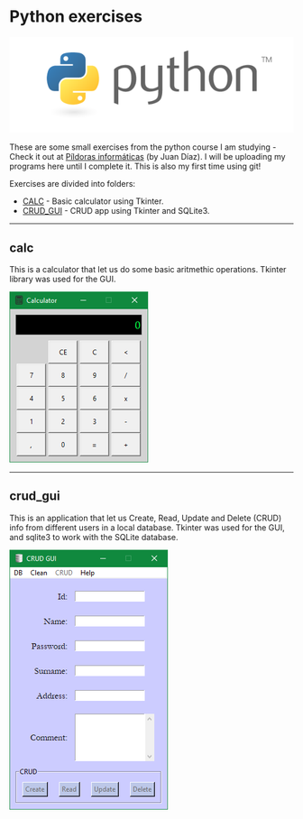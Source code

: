 # Python exercises
![Python][pylogo]

These are some small exercises from the python course I am studying - Check it out at [Píldoras informáticas][pycurso] (by Juan Díaz). I will be uploading my programs here until I complete it. This is also my first time using git!

Exercises are divided into folders:
- [CALC](#calc) - Basic calculator using Tkinter.
- [CRUD_GUI](#crud_gui) - CRUD app using Tkinter and SQLite3.

---

## calc
This is a calculator that let us do some basic aritmethic operations. Tkinter library was used for the GUI.

![calc][imgcalc]

---

## crud_gui
This is an application that let us Create, Read, Update and Delete (CRUD) info from different users in a local database. Tkinter was used for the GUI, and sqlite3 to work with the SQLite database.

![crud_gui][imgcrud_gui]

[pylogo]: media/python-logo-master-v3-TM-flattened.png
[pycurso]: https://www.youtube.com/playlist?list=PLU8oAlHdN5BlvPxziopYZRd55pdqFwkeS
[imgcalc]: media/calc.png
[imgcrud_gui]: media/crud-gui.png